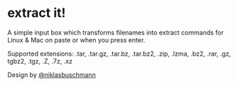 # extract it!
A simple input box which transforms filenames into extract commands for Linux & Mac on paste or when you press enter.

Supported extensions: .tar, .tar.gz, .tar.bz, .tar.bz2, .zip, .lzma, .bz2, .rar, .gz, tgbz2, .tgz, .Z, .7z, .xz

Design by [@niklasbuschmann](https://github.com/niklasbuschmann)
